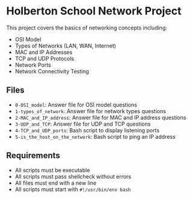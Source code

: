 # Holberton School Network Project

This project covers the basics of networking concepts including:

- OSI Model
- Types of Networks (LAN, WAN, Internet)
- MAC and IP Addresses
- TCP and UDP Protocols
- Network Ports
- Network Connectivity Testing

## Files

- `0-OSI_model`: Answer file for OSI model questions
- `1-types_of_network`: Answer file for network types questions
- `2-MAC_and_IP_address`: Answer file for MAC and IP address questions
- `3-UDP_and_TCP`: Answer file for UDP and TCP questions
- `4-TCP_and_UDP_ports`: Bash script to display listening ports
- `5-is_the_host_on_the_network`: Bash script to ping an IP address

## Requirements

- All scripts must be executable
- All scripts must pass shellcheck without errors
- All files must end with a new line
- All scripts must start with `#!/usr/bin/env bash` 